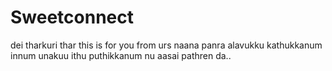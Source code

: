 # Sweetconnect
dei tharkuri thar this is for you from urs naana panra alavukku kathukkanum innum unakuu ithu puthikkanum nu aasai pathren da..
